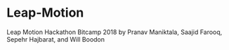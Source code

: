 # Leap-Motion
Leap Motion Hackathon Bitcamp 2018
by Pranav Maniktala,
Saajid Farooq,
Sepehr Hajbarat,
 and Will Boodon